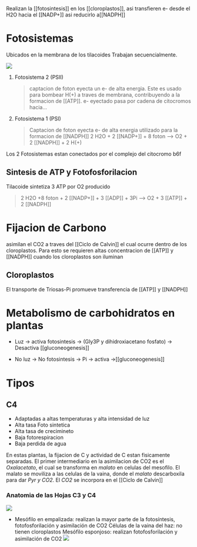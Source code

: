 Realizan la [[fotosintesis]] en los [[cloroplastos]], asi transfieren e- desde el H2O hacia el [[NADP+]] asi reducirlo a[[NADPH]]

# Fotosistemas

Ubicados en la membrana de los tilacoides
Trabajan secuencialmente.

![](https://i.imgur.com/CoZmsLj.png)

1. Fotosistema 2 (PSII)
    > captacion de foton eyecta un e- de alta energia. Este es usado para bombear H(+) a traves de membrana, contribuyendo a la formacion de [[ATP]]. e- eyectado pasa por cadena de citocromos hacia...
2. Fotosistema 1 (PSI)
    > Captacion de foton eyecta e- de alta energia utilizado para la formacion de [[NADPH]]
    > 2 H2O + 2 [[NADP+]] + 8 foton --> O2 + 2 [[NADPH]] + 2 H(+)

Los 2 Fotosistemas estan conectados por el complejo del citocromo b6f

## Sintesis de ATP y Fotofosforilacion

Tilacoide sintetiza 3 ATP por O2 producido

> 2 H2O +8 foton + 2 [[NADP+]] + 3 [[ADP]] + 3Pi --> O2 + 3 [[ATP]] + 2 [[NADPH]]

# Fijacion de Carbono

asimilan el CO2 a traves del [[Ciclo de Calvin]] el cual ocurre dentro de los cloroplastos.
Para esto se requieren altas concentracion de [[ATP]] y [[NADPH]] cuando los cloroplastos son iluminan

## Cloroplastos

El transporte de Triosas-Pi promueve transferencia de [[ATP]] y [[NADPH]]

# Metabolismo de carbohidratos en plantas

- Luz → activa fotosintesis → (Gly3P y dihidroxiacetano fosfato) → Desactiva [[gluconeogenesis]]

- No luz → No fotosintesis → Pi → activa →[[gluconeogenesis]]

# Tipos 
## C4
- Adaptadas a altas temperaturas y  alta intensidad de luz
- Alta tasa Foto sintetica
- Alta tasa de crecimineto 
- Baja fotorespiracion
- Baja perdida de agua

En estas plantas, la fijacion de C y actividad de C estan fisicamente separadas.
 El primer intermediario en la asimilacion de CO2 es el *Oxalacetato*, el cual se transforma en *malato* en celulas del mesofilo.
 El malato se moviliza a las celulas de la vaina, donde el *malato* descarboxila para dar *Pyr y CO2*.
 El *CO2* se incorpora en el [[Ciclo de Calvin]]
 
 ### Anatomia de las Hojas C3 y C4
 ![](https://i.imgur.com/UVoMQ4d.png)
 - Mesófilo en empalizada: realizan la mayor parte de la fotosíntesis, fotofosforilación y asimilación de CO2 Células de la vaina del haz: no tienen cloroplastos Mesófilo esponjoso: realizan fotofosforilación y asimilación de CO2
 ![](https://i.imgur.com/QDcE6Bh.png)
